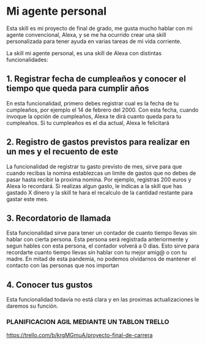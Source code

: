 # Mi agente personal

Esta skill es mi proyecto de final de grado, me gusta mucho hablar con mi agente convencional, Alexa, y se me ha ocurrido crear una skill personalizada para tener ayuda en varias tareas de mi vida corriente.

La skill mi agente personal, es una skill de Alexa con distintas funcionalidades:

## 1. Registrar fecha de cumpleaños y conocer el tiempo que queda para cumplir años

En esta funcionalidad, primero debes registrar cual es la fecha de tu cumpleaños, por ejemplo el 14 de febrero del 2000. Con esta fecha, cuando invoque la opción de cumpleaños, Alexa te dirá cuanto queda para tu cumpleaños. Si tu cumpleaños es el dia actual, Alexa le felicitará

## 2. Registro de gastos previstos para realizar en un mes y el recuento de este

La funcionalidad de registrar tu gasto previsto de mes, sirve para que cuando recibas la nomina establezcas un limite de gastos que no debes de pasar hasta recibir la proxima nomina. Por ejemplo, registras 200 euros y Alexa lo recordará. Si realizas algun gasto, le indicas a la skill que has gastado X dinero y la skill te hara el recalculo de la cantidad restante para gastar este mes.

## 3. Recordatorio de llamada

Esta funcionalidad sirve para tener un contador de cuanto tiempo llevas sin hablar con cierta persona. Esta persona será registrada anteriormente y segun hables con esta persona, el contador volverá a 0 dias. Esto sirve para recordarte cuanto tiempo llevas sin hablar con tu mejor amig@ o con tu madre. En mitad de esta pandemia, no podemos olvidarnos de mantener el contacto con las personas que nos importan

## 4. Conocer tus gustos

Esta funcionalidad todavía no está clara y en las proximas actualizaciones le daremos su función.


### PLANIFICACION AGIL MEDIANTE UN TABLON TRELLO

https://trello.com/b/krgMGmuA/proyecto-final-de-carrera



